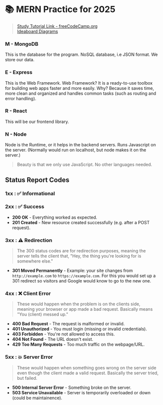 <!--ReadMe File-->

# 📚 MERN Practice for 2025

> [Study Tutorial Link - freeCodeCamp.org](https://www.youtube.com/watch?v=F9gB5b4jgOI") <br>
> [Ideaboard Diagrams](https://www.youtube.com/redirect?event=video_description&redir_token=QUFFLUhqbnRVanBHSTEyTTBKNW05bm1XSjB0TjRVTUdRZ3xBQ3Jtc0tuRkJxdTRXRmQxLU82eWdySzNOSXpBaG1uM016YjlLWG0yUFZ6RHJWOGc5Z21TRFpYcnQ2ZjAyTTRuMkdRVzZtLWhOMjlXa3pmYlM3NjVXNUg2RlFFbl9MX2huNnp3SFZZWV9TX2ItbUZtMlBuS2R1cw&q=https%3A%2F%2Fapp.eraser.io%2Fworkspace%2FGlhY2F7ltehsjZ2z9phZ&v=F9gB5b4jgOI")

### M - MongoDB
This is the database for the program. NoSQL database, i.e JSON format.
We store our data.

### E - Express
This is the Web Framework.
Web Framework? It is a ready-to-use toolbox for building web apps faster and more easily.
Why? Because it saves time, more clean and organized and handles common tasks (such as routing and error handling).

### R - React
This will be our frontend library.

### N - Node
Node is the Runtime, or it helps in the backend servers.
Runs Javascript on the server. (Normally would run on localhost, but node makes it on the server.)

> Beauty is that we only use JavaScript. No other languages needed.

## Status Report Codes

### 1xx : ✅ Informational
### 2xx : ✅ Success
- **200 OK** - Everything worked as expected.
- **201 Created** - New resource created successfully (e.g. after a POST request).
### 3xx : ⚠️ Redirection
> The 300 status codes are for redirection purposes, meaning the server tells the client that, "Hey, the thing you're looking for is somewhere else." 
- **301 Moved Permanently** - Example: your site changes from `http://example.com` to `https://example.com`. For this you would set up a 301 redirect so visitors and Google would know to go to the new one.
### 4xx : ❌ Client Error
> These would happen when the problem is on the clients side, meaning your browser or app made a bad request. Basically means "You (client) messed up."
- **400 Bad Request** - The request is malformed or invalid.
- **401 Unauthorized** - You must login (missing or invalid credentials).
- **403 Forbidden** - You're not allowed to access this.
- **404 Not Found** - The URL doesn't exist.
- **429 Too Many Requests** - Too much traffic on the webpage/URL.
### 5xx : 💥 Server Error
> These would happen when something goes wrong on the server side even though the client made a valid request. Basically the server tried, but failed.
- **500 Internal Server Error** - Something broke on the server.
- **503 Service Unavailable** - Server is temporarily overloaded or down (could be maintainence).